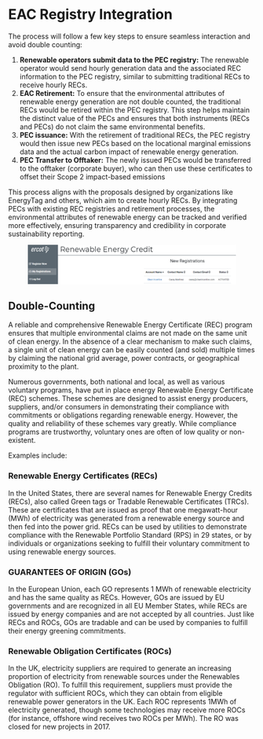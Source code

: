 # EAC Registry Integration

The process will follow a few key steps to ensure seamless interaction and avoid double counting:

1. **Renewable operators submit data to the PEC registry:** The renewable operator would send hourly generation data and the associated REC information to the PEC registry, similar to submitting traditional RECs to receive hourly RECs.
2. **EAC Retirement:** To ensure that the environmental attributes of renewable energy generation are not double counted, the traditional RECs would be retired within the PEC registry. This step helps maintain the distinct value of the PECs and ensures that both instruments (RECs and PECs) do not claim the same environmental benefits.
3. **PEC issuance:** With the retirement of traditional RECs, the PEC registry would then issue new PECs based on the locational marginal emissions data and the actual carbon impact of renewable energy generation.
4. **PEC Transfer to Offtaker:** The newly issued PECs would be transferred to the offtaker (corporate buyer), who can then use these certificates to offset their Scope 2 impact-based emissions

This process aligns with the proposals designed by organizations like EnergyTag and others, which aim to create hourly RECs. By integrating PECs with existing REC registries and retirement processes, the environmental attributes of renewable energy can be tracked and verified more effectively, ensuring transparency and credibility in corporate sustainability reporting.

<figure><img src=".gitbook/assets/image.png" alt=""><figcaption></figcaption></figure>

## Double-Counting

A reliable and comprehensive Renewable Energy Certificate (REC) program ensures that multiple environmental claims are not made on the same unit of clean energy. In the absence of a clear mechanism to make such claims, a single unit of clean energy can be easily counted (and sold) multiple times by claiming the national grid average, power contracts, or geographical proximity to the plant.

Numerous governments, both national and local, as well as various voluntary programs, have put in place energy Renewable Energy Certificate (REC) schemes. These schemes are designed to assist energy producers, suppliers, and/or consumers in demonstrating their compliance with commitments or obligations regarding renewable energy. However, the quality and reliability of these schemes vary greatly. While compliance programs are trustworthy, voluntary ones are often of low quality or non-existent.

Examples include:

### Renewable Energy Certificates (RECs)

In the United States, there are several names for Renewable Energy Credits (RECs), also called Green tags or Tradable Renewable Certificates (TRCs). These are certificates that are issued as proof that one megawatt-hour (MWh) of electricity was generated from a renewable energy source and then fed into the power grid. RECs can be used by utilities to demonstrate compliance with the Renewable Portfolio Standard (RPS) in 29 states, or by individuals or organizations seeking to fulfill their voluntary commitment to using renewable energy sources.

### GUARANTEES OF ORIGIN (GOs)

In the European Union, each GO represents 1 MWh of renewable electricity and has the same quality as RECs. However, GOs are issued by EU governments and are recognized in all EU Member States, while RECs are issued by energy companies and are not accepted by all countries. Just like RECs and ROCs, GOs are tradable and can be used by companies to fulfill their energy greening commitments.

### Renewable Obligation Certificates (ROCs)

In the UK, electricity suppliers are required to generate an increasing proportion of electricity from renewable sources under the Renewables Obligation (RO). To fulfill this requirement, suppliers must provide the regulator with sufficient ROCs, which they can obtain from eligible renewable power generators in the UK. Each ROC represents 1MWh of electricity generated, though some technologies may receive more ROCs (for instance, offshore wind receives two ROCs per MWh). The RO was closed for new projects in 2017.
